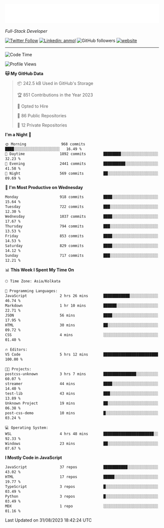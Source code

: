 <!-- START:readme-typing -->
<img src="readme-typing.svg" />
<!-- END:readme-typing -->

<p><em>Full-Stack Developer</em></p>

[![Twitter Follow](https://img.shields.io/twitter/follow/tonalmathew?style=flat)](https://twitter.com/intent/follow?screen_name=tonalmathew)
[![Linkedin: anmol](https://img.shields.io/badge/tonal-mathew?style=flat-square&logo=Linkedin&logoColor=white&link=https://www.linkedin.com/in/tonal-mathew/)](https://www.linkedin.com/in/tonal-mathew/)
![GitHub followers](https://img.shields.io/github/followers/tonalmathew?label=Follow&style=social)
[![website](https://img.shields.io/badge/Website-46a2f1.svg?&style=flat-square&logo=Google-Chrome&logoColor=white&link=http://tonalmathew.github.io/)](http://tonalmathew.github.io/)

---
<!--START_SECTION:waka-->
![Code Time](http://img.shields.io/badge/Code%20Time-1%2C182%20hrs%2056%20mins-blue)

![Profile Views](http://img.shields.io/badge/Profile%20Views-18-blue)

**🐱 My GitHub Data** 

> 📦 242.5 kB Used in GitHub's Storage 
 > 
> 🏆 851 Contributions in the Year 2023
 > 
> 💼 Opted to Hire
 > 
> 📜 86 Public Repositories 
 > 
> 🔑 12 Private Repositories 
 > 
**I'm a Night 🦉** 

```text
🌞 Morning                968 commits         ████░░░░░░░░░░░░░░░░░░░░░   16.49 % 
🌆 Daytime                1892 commits        ████████░░░░░░░░░░░░░░░░░   32.23 % 
🌃 Evening                2441 commits        ██████████░░░░░░░░░░░░░░░   41.58 % 
🌙 Night                  569 commits         ██░░░░░░░░░░░░░░░░░░░░░░░   09.69 % 
```
📅 **I'm Most Productive on Wednesday** 

```text
Monday                   918 commits         ████░░░░░░░░░░░░░░░░░░░░░   15.64 % 
Tuesday                  722 commits         ███░░░░░░░░░░░░░░░░░░░░░░   12.30 % 
Wednesday                1037 commits        ████░░░░░░░░░░░░░░░░░░░░░   17.67 % 
Thursday                 794 commits         ███░░░░░░░░░░░░░░░░░░░░░░   13.53 % 
Friday                   853 commits         ████░░░░░░░░░░░░░░░░░░░░░   14.53 % 
Saturday                 829 commits         ████░░░░░░░░░░░░░░░░░░░░░   14.12 % 
Sunday                   717 commits         ███░░░░░░░░░░░░░░░░░░░░░░   12.21 % 
```


📊 **This Week I Spent My Time On** 

```text
🕑︎ Time Zone: Asia/Kolkata

💬 Programming Languages: 
JavaScript               2 hrs 26 mins       ████████████░░░░░░░░░░░░░   46.74 % 
Markdown                 1 hr 10 mins        ██████░░░░░░░░░░░░░░░░░░░   22.71 % 
JSON                     56 mins             ████░░░░░░░░░░░░░░░░░░░░░   17.95 % 
HTML                     30 mins             ██░░░░░░░░░░░░░░░░░░░░░░░   09.72 % 
CSS                      4 mins              ░░░░░░░░░░░░░░░░░░░░░░░░░   01.40 % 

🔥 Editors: 
VS Code                  5 hrs 12 mins       █████████████████████████   100.00 % 

🐱‍💻 Projects: 
postcss-unknown          3 hrs 7 mins        ███████████████░░░░░░░░░░   60.07 % 
streamer                 44 mins             ████░░░░░░░░░░░░░░░░░░░░░   14.40 % 
test-lib                 43 mins             ███░░░░░░░░░░░░░░░░░░░░░░   13.89 % 
Unknown Project          19 mins             ██░░░░░░░░░░░░░░░░░░░░░░░   06.38 % 
post-css-demo            10 mins             █░░░░░░░░░░░░░░░░░░░░░░░░   03.24 % 

💻 Operating System: 
WSL                      4 hrs 48 mins       ███████████████████████░░   92.33 % 
Windows                  23 mins             ██░░░░░░░░░░░░░░░░░░░░░░░   07.67 % 
```

**I Mostly Code in JavaScript** 

```text
JavaScript               37 repos            ███████████░░░░░░░░░░░░░░   43.02 % 
HTML                     17 repos            █████░░░░░░░░░░░░░░░░░░░░   19.77 % 
TypeScript               3 repos             █░░░░░░░░░░░░░░░░░░░░░░░░   03.49 % 
Python                   3 repos             █░░░░░░░░░░░░░░░░░░░░░░░░   03.49 % 
MDX                      1 repo              ░░░░░░░░░░░░░░░░░░░░░░░░░   01.16 % 
```




 Last Updated on 31/08/2023 18:42:24 UTC
<!--END_SECTION:waka-->
